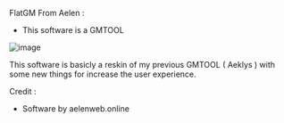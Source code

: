 FlatGM From Aelen :

- This software is a GMTOOL

![image](https://user-images.githubusercontent.com/70516429/212766025-50ec7a4b-d344-41c2-ac3e-c524868019fd.png)

This software is basicly a reskin of my previous GMTOOL ( Aeklys ) with some new things for increase the user experience.

Credit :
- Software by aelenweb.online
